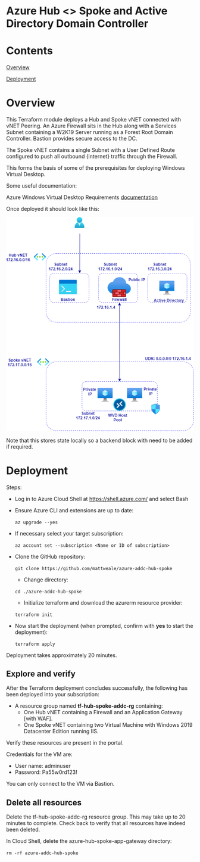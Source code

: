 # **Azure Hub <> Spoke and Active Directory Domain Controller**

# Contents
[Overview](#overview)

[Deployment](#deployment)

# Overview

This Terraform module deploys a Hub and Spoke vNET connected with vNET Peering. An Azure Firewall sits in the Hub along with a Services Subnet containing a W2K19 Server running as a Forest Root Domain Controller. Bastion provides secure access to the DC.

The Spoke vNET contains a single Subnet with a User Defined Route configured to push all outbound {internet} traffic through the Firewall.

This forms the basis of some of the prerequisites for deploying Windows Virtual Desktop.

Some useful documentation:

Azure Windows Virtual Desktop Requirements [documentation](https://docs.microsoft.com/en-gb/azure/virtual-desktop/overview#requirements)

Once deployed it should look like this:

![image](images/azure-addc-hub-spoke.png)

Note that this stores state locally so a backend block with need to be added if required.

# Deployment

Steps:
- Log in to Azure Cloud Shell at https://shell.azure.com/ and select Bash
- Ensure Azure CLI and extensions are up to date:
  
  `az upgrade --yes`
  
- If necessary select your target subscription:
  
  `az account set --subscription <Name or ID of subscription>`
  
- Clone the  GitHub repository:
  
  `git clone https://github.com/mattweale/azure-addc-hub-spoke`
  
  - Change directory:
  
  `cd ./azure-addc-hub-spoke`
  - Initialize terraform and download the azurerm resource provider:

  `terraform init`

- Now start the deployment (when prompted, confirm with **yes** to start the deployment):
 
  `terraform apply`

Deployment takes approximately 20 minutes. 
## Explore and verify

After the Terraform deployment concludes successfully, the following has been deployed into your subscription:
- A resource group named **tf-hub-spoke-addc-rg** containing:
  - One Hub vNET containing a Firewall and an Application Gateway [with WAF].
  - One Spoke vNET containing two Virtual Machine with Windows 2019 Datacenter Edition running IIS.

Verify these resources are present in the portal.

Credentials for the VM are:
- User name: adminuser
- Password: Pa55w0rd123!

You can only connect to the VM via Bastion.

## Delete all resources

Delete the tf-hub-spoke-addc-rg resource group. This may take up to 20 minutes to complete. Check back to verify that all resources have indeed been deleted.

In Cloud Shell, delete the azure-hub-spoke-app-gateway directory:

`rm -rf azure-addc-hub-spoke`
